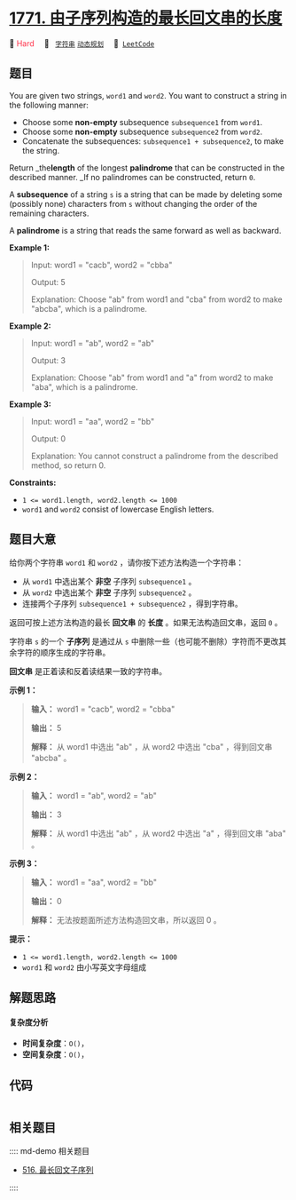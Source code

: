 # [1771. 由子序列构造的最长回文串的长度](https://leetcode.com/problems/maximize-palindrome-length-from-subsequences)

🔴 <font color=#ff334b>Hard</font>&emsp; 🔖&ensp; [`字符串`](/leetcode/outline/tag/string.md) [`动态规划`](/leetcode/outline/tag/dynamic-programming.md)&emsp; 🔗&ensp;[`LeetCode`](https://leetcode.com/problems/maximize-palindrome-length-from-subsequences)


## 题目

You are given two strings, `word1` and `word2`. You want to construct a string
in the following manner:

  * Choose some **non-empty** subsequence `subsequence1` from `word1`.
  * Choose some **non-empty** subsequence `subsequence2` from `word2`.
  * Concatenate the subsequences: `subsequence1 + subsequence2`, to make the string.

Return _the**length** of the longest **palindrome** that can be constructed in
the described manner. _If no palindromes can be constructed, return `0`.

A **subsequence** of a string `s` is a string that can be made by deleting
some (possibly none) characters from `s` without changing the order of the
remaining characters.

A **palindrome** is a string that reads the same forward as well as backward.



**Example 1:**

> Input: word1 = "cacb", word2 = "cbba"
> 
> Output: 5
> 
> Explanation: Choose "ab" from word1 and "cba" from word2 to make "abcba", which is a palindrome.

**Example 2:**

> Input: word1 = "ab", word2 = "ab"
> 
> Output: 3
> 
> Explanation: Choose "ab" from word1 and "a" from word2 to make "aba", which is a palindrome.

**Example 3:**

> Input: word1 = "aa", word2 = "bb"
> 
> Output: 0
> 
> Explanation: You cannot construct a palindrome from the described method, so return 0.



**Constraints:**

  * `1 <= word1.length, word2.length <= 1000`
  * `word1` and `word2` consist of lowercase English letters.


## 题目大意

给你两个字符串 `word1` 和 `word2` ，请你按下述方法构造一个字符串：

  * 从 `word1` 中选出某个 **非空** 子序列 `subsequence1` 。
  * 从 `word2` 中选出某个 **非空** 子序列 `subsequence2` 。
  * 连接两个子序列 `subsequence1 + subsequence2` ，得到字符串。

返回可按上述方法构造的最长 **回文串** 的 **长度** 。如果无法构造回文串，返回 `0` 。

字符串 `s` 的一个 **子序列** 是通过从 `s` 中删除一些（也可能不删除）字符而不更改其余字符的顺序生成的字符串。

**回文串** 是正着读和反着读结果一致的字符串。

**示例 1：**

> 
> 
> 
> 
> 
> **输入：** word1 = "cacb", word2 = "cbba"
> 
> **输出：** 5
> 
> **解释：** 从 word1 中选出 "ab" ，从 word2 中选出 "cba" ，得到回文串 "abcba" 。

**示例 2：**

> 
> 
> 
> 
> 
> **输入：** word1 = "ab", word2 = "ab"
> 
> **输出：** 3
> 
> **解释：** 从 word1 中选出 "ab" ，从 word2 中选出 "a" ，得到回文串 "aba" 。

**示例 3：**

> 
> 
> 
> 
> 
> **输入：** word1 = "aa", word2 = "bb"
> 
> **输出：** 0
> 
> **解释：** 无法按题面所述方法构造回文串，所以返回 0 。

**提示：**

  * `1 <= word1.length, word2.length <= 1000`
  * `word1` 和 `word2` 由小写英文字母组成


## 解题思路

#### 复杂度分析

- **时间复杂度**：`O()`，
- **空间复杂度**：`O()`，

## 代码

```javascript

```

## 相关题目

:::: md-demo 相关题目
- [516. 最长回文子序列](./0516.md)

::::
